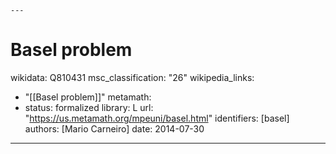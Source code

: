     ---
# Basel problem

wikidata: Q810431
msc_classification: "26"
wikipedia_links:
  - "[[Basel problem]]"
metamath:
  - status: formalized
    library: L
    url: "https://us.metamath.org/mpeuni/basel.html"
    identifiers: [basel]
    authors: [Mario Carneiro]
    date: 2014-07-30
---
